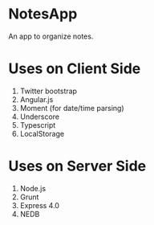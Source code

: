 NotesApp
========

An app to organize notes.

Uses on Client Side
===================
1.  Twitter bootstrap
2.  Angular.js
3.  Moment (for date/time parsing)
4.  Underscore
5.  Typescript
6.  LocalStorage

Uses on Server Side
===================
1.  Node.js
2.  Grunt
3.  Express 4.0
4.  NEDB
